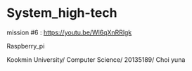 # System_high-tech
mission #6 : https://youtu.be/Wl6qXnRRlgk

Raspberry_pi

Kookmin University/
Computer Science/
20135189/
Choi yuna
